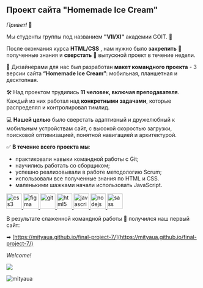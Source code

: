 ## Проект сайта "Homemade Ice Cream"

_Привет!_ :wave:

Мы студенты группы под названием **"VII/XI"** академии GOIT. :rocket:

После окончания курса **HTML/CSS** , нам нужно было **закрепить** :pushpin:
полученные знания и **сверстать** :page_with_curl: выпускной проект в течение
недели.

:art: Дизайнерами для нас был разработан **макет командного проекта** - 3 версии
сайта **“Homemade Ice Cream”**: мобильная, планшетная и десктопная.

:hammer_and_wrench: Над проектом трудились **11 человек, включая
преподавателя**. Каждый из них работал над **конкретными задачами**, которые
распределял и контролировал тимлид.

:computer: **Нашей целью** было сверстать адаптивный и дружелюбный к мобильным
устройствам сайт, с высокой скоростью загрузки, поисковой оптимизацией, понятной
навигацией и архитектурой.

:white_check_mark: **В течение всего проекта мы**:

- практиковали навыки командной работы с Git;
- научились работать со сборщиком;
- успешно реализовывали в работе методологию Scrum;
- использовали все полученные знания по HTML и CSS.
- маленькими шажками начали использовать JavaScript.

<p align="left"> <a href="https://www.w3schools.com/css/" target="_blank"> <img src="https://devicons.github.io/devicon/devicon.git/icons/css3/css3-original-wordmark.svg" alt="css3" width="40" height="40"/> </a> <a href="https://www.figma.com/" target="_blank"> <img src="https://www.vectorlogo.zone/logos/figma/figma-icon.svg" alt="figma" width="40" height="40"/> </a> <a href="https://git-scm.com/" target="_blank"> <img src="https://www.vectorlogo.zone/logos/git-scm/git-scm-icon.svg" alt="git" width="40" height="40"/> </a> <a href="https://www.w3.org/html/" target="_blank"> <img src="https://devicons.github.io/devicon/devicon.git/icons/html5/html5-original-wordmark.svg" alt="html5" width="40" height="40"/> </a> <a href="https://developer.mozilla.org/en-US/docs/Web/JavaScript" target="_blank"> <img src="https://devicons.github.io/devicon/devicon.git/icons/javascript/javascript-original.svg" alt="javascript" width="40" height="40"/> </a> <a href="https://nodejs.org" target="_blank"> <img src="https://devicons.github.io/devicon/devicon.git/icons/nodejs/nodejs-original-wordmark.svg" alt="nodejs" width="40" height="40"/> </a> <a href="https://sass-lang.com" target="_blank"> <img src="https://devicons.github.io/devicon/devicon.git/icons/sass/sass-original.svg" alt="sass" width="40" height="40"/> </a> </p>


В результате слаженной командной работы :handshake: получился наш первый сайт:

➡ [https://mityaua.github.io/final-project-7/](https://mityaua.github.io/final-project-7/)

_Welcome!_

[<img src="https://i.imgur.com/PS6Fpk5.png">](https://mityaua.github.io/final-project-7/)

<p align="left"> <img src="https://komarev.com/ghpvc/?username=mityaua&label=Profile%20views&color=0e75b6&style=flat" alt="mityaua" /> </p>
